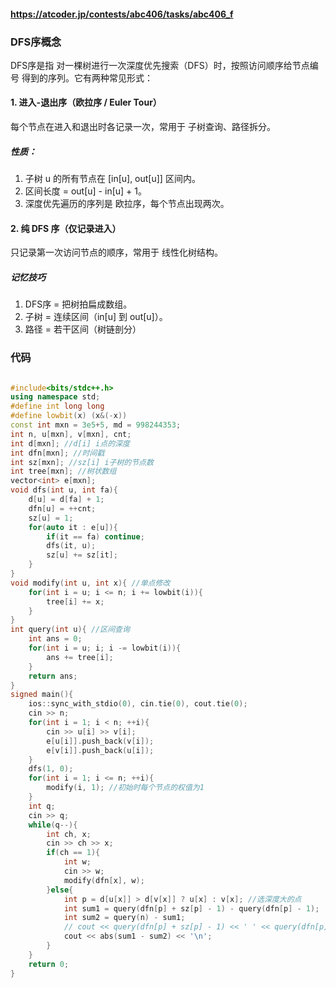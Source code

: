 #### https://atcoder.jp/contests/abc406/tasks/abc406_f
### DFS序概念
DFS序是指 对一棵树进行一次深度优先搜索（DFS）时，按照访问顺序给节点编号 得到的序列。它有两种常见形式：
#### 1. 进入-退出序（欧拉序 / Euler Tour）
每个节点在进入和退出时各记录一次，常用于 子树查询、路径拆分。
##### 性质：
1. 子树 u 的所有节点在 [in[u], out[u]] 区间内。
2. 区间长度 = out[u] - in[u] + 1。
3. 深度优先遍历的序列是 欧拉序，每个节点出现两次。
#### 2. 纯 DFS 序（仅记录进入）
只记录第一次访问节点的顺序，常用于 线性化树结构。
##### 记忆技巧
1. DFS序 = 把树拍扁成数组。
2. 子树 = 连续区间（in[u] 到 out[u]）。
3. 路径 = 若干区间（树链剖分）
### 代码
```cpp

#include<bits/stdc++.h>
using namespace std;
#define int long long
#define lowbit(x) (x&(-x))
const int mxn = 3e5+5, md = 998244353;
int n, u[mxn], v[mxn], cnt;
int d[mxn]; //d[i] i点的深度
int dfn[mxn]; //时间戳
int sz[mxn]; //sz[i] i子树的节点数
int tree[mxn]; //树状数组
vector<int> e[mxn];
void dfs(int u, int fa){
    d[u] = d[fa] + 1;
    dfn[u] = ++cnt;
    sz[u] = 1;
    for(auto it : e[u]){
        if(it == fa) continue;
        dfs(it, u);
        sz[u] += sz[it];
    }
}
void modify(int u, int x){ //单点修改
    for(int i = u; i <= n; i += lowbit(i)){
        tree[i] += x;
    }
}
int query(int u){ //区间查询
    int ans = 0;
    for(int i = u; i; i -= lowbit(i)){
        ans += tree[i];
    }
    return ans;
}
signed main(){
    ios::sync_with_stdio(0), cin.tie(0), cout.tie(0);
    cin >> n;
    for(int i = 1; i < n; ++i){
        cin >> u[i] >> v[i];
        e[u[i]].push_back(v[i]);
        e[v[i]].push_back(u[i]);
    }
    dfs(1, 0);
    for(int i = 1; i <= n; ++i){
        modify(i, 1); //初始时每个节点的权值为1
    }
    int q;
    cin >> q;
    while(q--){
        int ch, x;
        cin >> ch >> x;
        if(ch == 1){
            int w;
            cin >> w;
            modify(dfn[x], w);
        }else{
            int p = d[u[x]] > d[v[x]] ? u[x] : v[x]; //选深度大的点
            int sum1 = query(dfn[p] + sz[p] - 1) - query(dfn[p] - 1);
            int sum2 = query(n) - sum1;
            // cout << query(dfn[p] + sz[p] - 1) << ' ' << query(dfn[p] - 1) << '\n';
            cout << abs(sum1 - sum2) << '\n';
        }
    }
    return 0;
}
```



​
